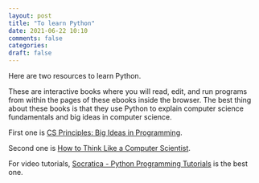 ```yaml
---
layout: post
title: "To learn Python"
date: 2021-06-22 10:10
comments: false
categories:
draft: false
---
```


Here are two resources to learn Python.   

These are interactive books where you will read, edit, and run programs from within the pages of these ebooks inside the browser. The best thing about these books is that they use Python to explain computer science fundamentals and big ideas in computer science.  


First one is [CS Principles: Big Ideas in Programming](https://www.openbookproject.net/books/StudentCSP/).  

Second one is [How to Think Like a Computer Scientist](https://runestone.academy/runestone/books/published/thinkcspy/index.html).  

For video tutorials, [Socratica - Python Programming Tutorials](https://youtube.com/playlist?list=PLi01XoE8jYohWFPpC17Z-wWhPOSuh8Er-) is the best one.